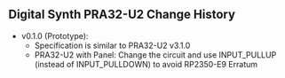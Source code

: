 ## Digital Synth PRA32-U2 Change History

- v0.1.0 (Prototype):
    - Specification is similar to PRA32-U2 v3.1.0
    - PRA32-U2 with Panel: Change the circuit and use INPUT_PULLUP (instead of INPUT_PULLDOWN) to avoid RP2350-E9 Erratum

